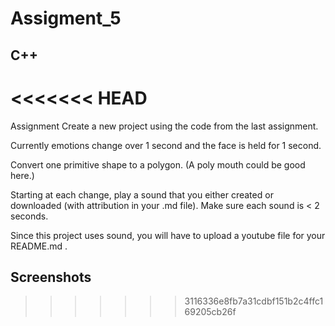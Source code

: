 # Assigment_5

## C++


<<<<<<< HEAD
=======
Assignment
Create a new project using the code from the last assignment.

Currently emotions change over 1 second and the face is held for 1 second.

Convert one primitive shape to a polygon. (A poly mouth could be good here.)

Starting at each change, play a sound that you either created or downloaded (with attribution in your .md file). Make sure each sound is < 2 seconds.

Since this project uses sound, you will have to upload a youtube file for your README.md .

## Screenshots
>>>>>>> 3116336e8fb7a31cdbf151b2c4ffc169205cb26f



